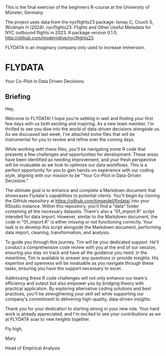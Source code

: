 This is the final exercise of the
beginners R-course at the University of Münster, Germany.

The project uses data from the nycflights23 package:
Ismay C, Couch S, Wickham H (2024). nycflights23: Flights and Other Useful 
Metadata for NYC outbound flights in 2023. 
R package version 0.1.0, http://github.com/moderndive/nycflights23. 

FLYDATA is an imaginary company only used to increase immersion.

# FLYDATA
Your Co-Pilot in Data Driven Decisions. 

## Briefing

Hey,

Welcome to FLYDATA! I hope you're settling in well and finding your first few 
days with us both exciting and inspiring. As a new team member, I'm thrilled to
see you dive into the world of data-driven decisions alongside us. 
As we discussed last week, I've attached some files that will be instrumental 
for you to review and refine over the coming days.

While working with these files, you'll be navigating some R code that presents 
a few challenges and opportunities for development. These areas have been 
identified as needing improvement, and your fresh perspective will be invaluable
as we look to optimize our data workflows. This is a perfect opportunity for you
to gain hands-on experience with our coding style, aligning with our mission to
be "Your Co-Pilot in Data-Driven Decisions."

The ultimate goal is to enhance and complete a Markdown 
document that showcases Flydata's capabilities to potential clients. You'll 
begin by cloning the GitHub repository at https://github.com/timseidel/flydata/ 
into your RStudio instance. Within this repository, you'll find a "data" folder 
containing all the necessary datasets. There's also a "01_import.R" script 
intended for data import. However, similar to the Markdown document, 
the code in "01_import.R" is either missing or not functioning correctly. 
Your task is to develop this script alongside the Markdown document, 
performing data import, cleaning, transformation, and analysis.

To guide you through this journey, Tim will be your dedicated support. 
He'll conduct a comprehensive code review with you at the end of our session, 
ensuring you stay on track and have all the guidance you need. In the meantime, 
Tim is available to answer any questions or provide insights. His expertise 
and openness will be invaluable as you navigate through these tasks, 
ensuring you have the support necessary to excel.

Addressing these R code challenges will not only enhance our team's efficiency 
and output but also empower you by bridging theory with practical application. 
By exploring alternative coding solutions and best practices, you'll be 
strengthening your skill set while supporting our company's commitment to 
delivering high-quality, data-driven insights.

Thank you for your dedication to starting strong in your new role. 
Your hard work is already appreciated, and I'm excited to see your 
contributions as we at FLYDATA soar to new heights together.

Fly high,

Mary

Head of Empirical Analysis